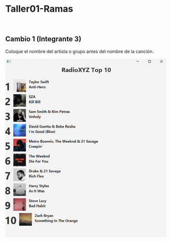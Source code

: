 # Taller01-Ramas

<br />
 
## Cambio 1 (Integrante 3)
Coloque el nombre del artista o grupo antes del nombre de la canción.
 
![Img](./TopMusical/img/captura3.png)